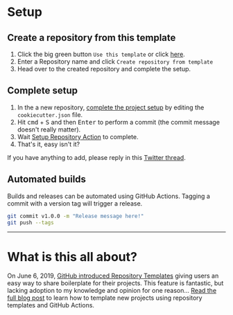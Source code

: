 # Setup

## Create a repository from this template

1. Click the big green button `Use this template` or click <a href="../../generate">here</a>.
1. Enter a Repository name and click `Create repository from template`
1. Head over to the created repository and complete the setup.

## Complete setup

1. In the a new repository, <a href="../../edit/master/cookiecutter.json">complete the project setup</a> by editing the `cookiecutter.json` file. 
1. Hit <kbd>cmd</kbd> + <kbd>S</kbd> and then <kbd>Enter</kbd> to perform a commit (the commit message doesn't really matter).
1. Wait <a href="../../actions">Setup Repository Action</a> to complete.
1. That's it, easy isn't it?

If you have anything to add, please reply in this [Twitter thread]().

## Automated builds
Builds and releases can be automated using GitHub Actions.  Tagging a commit with a version tag will trigger a release.

```bash
git commit v1.0.0 -m "Release message here!"
git push --tags
```

---
# What is this all about?

On June 6, 2019, [GitHub introduced Repository Templates](https://github.blog/2019-06-06-generate-new-repositories-with-repository-templates/) giving users an easy way to share boilerplate for their projects. This feature is fantastic, but lacking adoption to my knowledge and opinion for one reason... [Read the full blog post](https://stefanbuck.com/blog/repository-templates-meets-github-actions) to learn how to template new projects using repository templates and GitHub Actions.

